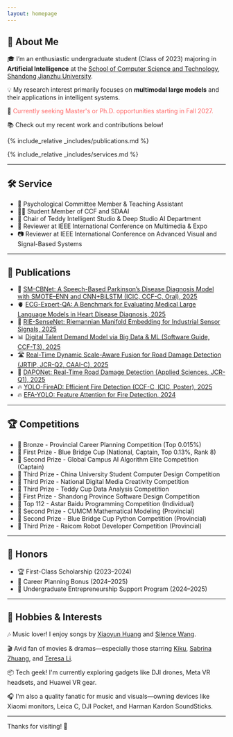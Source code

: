 ```yaml
---
layout: homepage
---
```


## 👋 About Me

🎓 I’m an enthusiastic undergraduate student (Class of 2023) majoring in **Artificial Intelligence** at the [School of Computer Science and Technology](https://www.sdjzu.edu.cn/jsjkx/index.htm), [Shandong Jianzhu University](https://www.sdjzu.edu.cn/).

💡 My research interest primarily focuses on **multimodal large models** and their applications in intelligent systems.

📌 <span style="color:#FF6666">Currently seeking Master's or Ph.D. opportunities starting in Fall 2027.</span>

📚 Check out my recent work and contributions below!

{% include_relative _includes/publications.md %}

{% include_relative _includes/services.md %}

---

## 🛠️ Service

<ul style="margin:0 0 5px;">
  <li>🧠 Psychological Committee Member & Teaching Assistant</li>
  <li>👨‍💻 Student Member of CCF and SDAAI</li>
  <li>🤖 Chair of Teddy Intelligent Studio & Deep Studio AI Department</li>
  <li>📝 Reviewer at IEEE International Conference on Multimedia & Expo</li>
  <li>📷 Reviewer at IEEE International Conference on Advanced Visual and Signal-Based Systems</li>
</ul>

---

## 📄 Publications

<ul style="margin:0 0 5px;">
<li>🧠 <a href="https://zaozzz.github.io/">SM-CBNet: A Speech-Based Parkinson’s Disease Diagnosis Model with SMOTE–ENN and CNN+BiLSTM (ICIC, CCF-C, Oral), 2025</a></li>
<li>🫀 <a href="https://export.arxiv.org/abs/2502.17475">ECG-Expert-QA: A Benchmark for Evaluating Medical Large Language Models in Heart Disease Diagnosis, 2025</a></li>
<li>📡 <a href="https://arxiv.org/abs/2502.02428">RIE-SenseNet: Riemannian Manifold Embedding for Industrial Sensor Signals, 2025</a></li>
<li>📊 <a href="https://www.rjdk.org.cn/zh/article/doi/10.11907/rjdk.241973/">Digital Talent Demand Model via Big Data & ML (Software Guide, CCF-T3), 2025</a></li>
<li>🛣️ <a href="https://link.springer.com/article/10.1007/s11554-025-01634-w">Real-Time Dynamic Scale-Aware Fusion for Road Damage Detection (JRTIP, JCR-Q2, CAAI-C), 2025</a></li>
<li>🚗 <a href="https://www.mdpi.com/2076-3417/15/3/1470">DAPONet: Real-Time Road Damage Detection (Applied Sciences, JCR-Q1), 2025</a></li>
<li>🔥 <a href="https://zaozzz.github.io/">YOLO-FireAD: Efficient Fire Detection (CCF-C, ICIC, Poster), 2025</a></li>
<li>🔥 <a href="https://arxiv.org/abs/2409.12635">EFA-YOLO: Feature Attention for Fire Detection, 2024</a></li>
</ul>

---

## 🏆 Competitions

<ul style="margin:0 0 5px;">
<li>🥉 Bronze - Provincial Career Planning Competition (Top 0.015%)</li>
<li>🥇 First Prize - Blue Bridge Cup (National, Captain, Top 0.13%, Rank 8)</li>
<li>🥈 Second Prize - Global Campus AI Algorithm Elite Competition (Captain)</li>
<li>🥉 Third Prize - China University Student Computer Design Competition</li>
<li>🥉 Third Prize - National Digital Media Creativity Competition</li>
<li>🥉 Third Prize - Teddy Cup Data Analysis Competition</li>
<li>🥇 First Prize - Shandong Province Software Design Competition</li>
<li>🎯 Top 112 - Astar Baidu Programming Competition (Individual)</li>
<li>🥈 Second Prize - CUMCM Mathematical Modeling (Provincial)</li>
<li>🥈 Second Prize - Blue Bridge Cup Python Competition (Provincial)</li>
<li>🥉 Third Prize - Raicom Robot Developer Competition (Provincial)</li>
</ul>

---

## 🏅 Honors

<ul style="margin:0 0 5px;">
  <li>🏆 First-Class Scholarship (2023–2024)</li>
  <li>💼 Career Planning Bonus (2024–2025)</li>
  <li>🚀 Undergraduate Entrepreneurship Support Program (2024–2025)</li>
</ul>

---

## 🎵 Hobbies & Interests

🎶 Music lover! I enjoy songs by [Xiaoyun Huang](https://m.weibo.cn/u/5043186742) and [Silence Wang](https://weibo.com/silencew).

🎬 Avid fan of movies & dramas—especially those starring [Kiku](https://www.weibo.com/u/3669102477?eqid=e8af036900096f8200000004645b8833), [Sabrina Zhuang](https://weibo.com/u/1314749965?tabtype=feed), and [Teresa Li](https://weibo.com/n/%E6%9D%8E%E5%BA%9A%E5%B8%8CTeresa).

📦 Tech geek! I'm currently exploring gadgets like DJI drones, Meta VR headsets, and Huawei VR gear.

🎧 I'm also a quality fanatic for music and visuals—owning devices like Xiaomi monitors, Leica C, DJI Pocket, and Harman Kardon SoundSticks.

---

Thanks for visiting! 🚀
